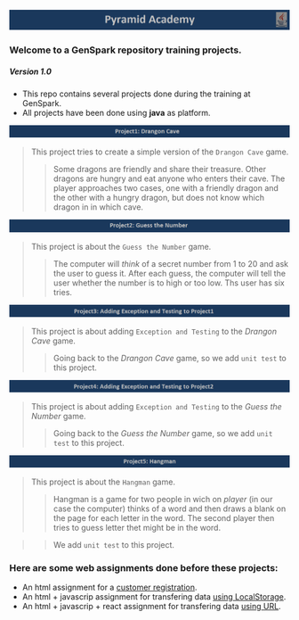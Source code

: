 ![Pyramid](/assets/images/PyramidAcademy1.png "Pyramid Academy")
### Welcome to a GenSpark repository training projects. 
##### Version 1.0

* This repo contains several projects done during the training at GenSpark.
* All projects have been done using __java__ as platform.

![Project1](/assets/images/p1-DragonCave.png " Drangon Cave")
> This project tries to create a simple version of the `Drangon Cave` game.
>
>> Some dragons are friendly and share their treasure. Other dragons are hungry and eat anyone who enters
their cave. The player approaches two cases, one with a friendly dragon and the other with a hungry 
dragon, but does not know which dragon in in which cave.

![Project2](/assets/images/p2-GuesstheNumber.png "Guess the Number")
> This project is about the `Guess the Number` game. 
>
>> The computer will _think_ of a secret number from 1 to 20 and ask the user to guess it. After each guess, the computer will tell the user 
whether the number is to high or too low. Ths user has six tries. 


![Project3](/assets/images/p3-AddingExcepandTest-DragonCave.png "Exception and Testing to Project1")
> This project is about adding `Exception and Testing` to the _Drangon Cave_ game.
> 
>> Going back to the _Drangon Cave_ game, so we add `unit test` to this project.


![Project4](/assets/images/p4-Testing-p1.png "Exception and Testing to Project1")
> This project is about adding `Exception and Testing` to the _Guess the Number_ game.
> 
>> Going back to the _Guess the Number_ game, so we add `unit test` to this project.


![Project5](/assets/images/p5-Hangman.png "Hangman")
> This project is about the `Hangman` game.
> 
>> Hangman is a game for two people in wich on _player_ (in our case the computer) thinks of a word and then draws
a blank on the page for each letter in the word. The second player then tries to guess letter thet might be
in the word.

>> We add `unit test` to this project.


### Here are some web assignments done before these projects:

* An html assignment for a [customer registration](https://github.com/gensparkweeks/01-CustomerRegistrationForm).
* An html + javascrip assignment for transfering data [using LocalStorage](https://github.com/gensparkweeks/02-Transfering-data-js).
* An html + javascrip + react assignment for transfering data [using URL](https://github.com/gensparkweeks/03-transfering-data-react).
